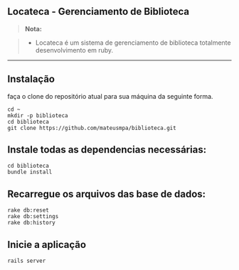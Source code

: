 ## Locateca  - Gerenciamento de Biblioteca

> **Nota:**

> - Locateca é um sistema de gerenciamento de biblioteca totalmente desenvolvimento em ruby.

----
##  Instalação

faça o clone do repositório atual para sua máquina da seguinte forma.

    cd ~
    mkdir -p biblioteca
    cd biblioteca
    git clone https://github.com/mateusmpa/biblioteca.git

##  Instale todas as dependencias necessárias:

    cd biblioteca
    bundle install

##  Recarregue os arquivos das base de dados:

    rake db:reset
    rake db:settings
    rake db:history


## Inicie a aplicação

    rails server
